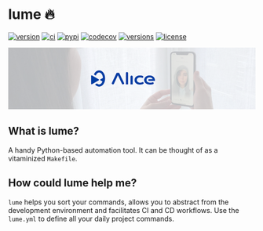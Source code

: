 # lume 🔥  

[![version](https://img.shields.io/github/release/alice-biometrics/lume/all.svg)](https://github.com/alice-biometrics/lume/releases) 
[![ci](https://github.com/alice-biometrics/lume/workflows/ci/badge.svg)](https://github.com/alice-biometrics/lume/actions)
[![pypi](https://img.shields.io/pypi/dm/lume)](https://pypi.org/project/lume/) 
[![codecov](https://codecov.io/gh/alice-biometrics/lume/branch/main/graph/badge.svg?token=AS78XD634W)](https://codecov.io/gh/alice-biometrics/lume)
[![versions](https://img.shields.io/pypi/pyversions/lume.svg)](https://github.com/alice-biometrics/lume)
[![license](https://img.shields.io/github/license/alice-biometrics/lume.svg)](https://github.com/alice-biometrics/lume/blob/main/LICENSE)

<img src="https://github.com/alice-biometrics/custom-emojis/blob/master/images/alice_header.png?raw=true" width=auto>

## What is lume?

A handy Python-based automation tool. It can be thought of as a vitaminized `Makefile`. 

## How could lume help me?

`lume` helps you sort your commands, allows you to abstract from the development environment and facilitates CI and CD workflows.
Use the `lume.yml` to define all your daily project commands. 
